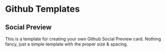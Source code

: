 # Github Templates

## Social Preview
This is a template for creating your own Github Social Preview card. Nothing fancy, just a simple template with the proper size & spacing.